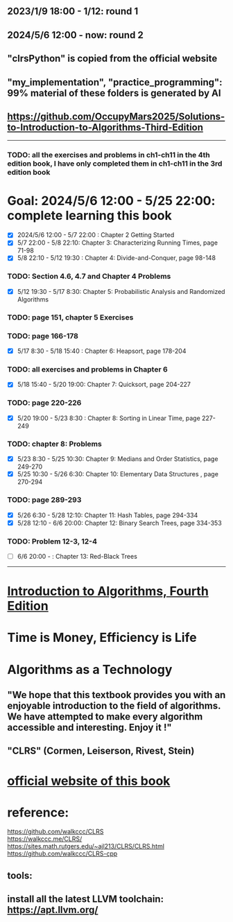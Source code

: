 ## 2023/1/9 18:00 - 1/12:  round 1
## 2024/5/6 12:00 - now: round 2

## "clrsPython" is copied from the official website
## "my_implementation", "practice_programming": 99% material of these folders is generated by AI
## https://github.com/OccupyMars2025/Solutions-to-Introduction-to-Algorithms-Third-Edition

--- 
### TODO: all the exercises and problems in ch1-ch11 in the 4th edition book, I have only completed them in ch1-ch11 in the 3rd edition book
# Goal: 2024/5/6 12:00 - 5/25 22:00:  complete learning this book
- [x] 2024/5/6 12:00 - 5/7 22:00 : Chapter 2 Getting Started
- [x] 5/7 22:00 - 5/8 22:10: Chapter 3: Characterizing Running Times, page 71-98
- [x] 5/8 22:10 - 5/12 19:30 : Chapter 4: Divide-and-Conquer, page 98-148
### TODO: Section 4.6, 4.7 and Chapter 4 Problems
- [x] 5/12 19:30 - 5/17 8:30: Chapter 5: Probabilistic Analysis and Randomized Algorithms
### TODO: page 151, chapter 5 Exercises
### TODO: page 166-178
- [x] 5/17 8:30 - 5/18 15:40 : Chapter 6: Heapsort,  page 178-204
### TODO: all exercises and problems in Chapter 6
- [x] 5/18 15:40 - 5/20 19:00: Chapter 7: Quicksort, page 204-227
### TODO: page 220-226
- [x] 5/20 19:00 - 5/23 8:30 : Chapter 8: Sorting in Linear Time, page 227-249
### TODO: chapter 8: Problems
- [x] 5/23 8:30 - 5/25 10:30: Chapter 9: Medians and Order Statistics, page 249-270
- [x] 5/25 10:30 - 5/26 6:30: Chapter 10: Elementary Data Structures , page 270-294
### TODO: page 289-293
- [x] 5/26 6:30 - 5/28 12:10: Chapter 11: Hash Tables, page 294-334
- [x] 5/28 12:10 - 6/6 20:00: Chapter 12: Binary Search Trees, page 334-353
### TODO: Problem 12-3, 12-4
- [ ] 6/6 20:00 - : Chapter 13: Red-Black Trees
---


# [Introduction to Algorithms, Fourth Edition](https://dl.ebooksworld.ir/books/Introduction.to.Algorithms.4th.Leiserson.Stein.Rivest.Cormen.MIT.Press.9780262046305.EBooksWorld.ir.pdf)


# Time is Money, Efficiency is Life
# Algorithms as a Technology
## "We hope that this textbook provides you with an enjoyable introduction to the field of algorithms. We have attempted to make every algorithm accessible and interesting. Enjoy it !"

## "CLRS" (Cormen, Leiserson, Rivest, Stein)
# [official website of this book](https://mitpress.mit.edu/9780262046305/introduction-to-algorithms/)
# reference:    
https://github.com/walkccc/CLRS  
https://walkccc.me/CLRS/   
https://sites.math.rutgers.edu/~ajl213/CLRS/CLRS.html   
https://github.com/walkccc/CLRS-cpp      

## tools: 
## install all the latest LLVM toolchain: https://apt.llvm.org/

